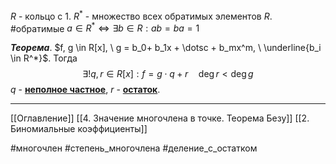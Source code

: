 $R$ - кольцо с 1. 
$R^*$ - множество всех обратимых элементов $R$. #обратимые
$a \in R^* \iff \exists b \in R: ab=ba=1$

***Теорема***. $f, g \in R[x], \ g = b_0+ b_1x + \dotsc + b_mx^m, \ \underline{b_i \in R^*}$.
Тогда $$\exists! q, r \in R[x]: f = g\cdot q + r \quad \deg r<\deg g$$
$q$ - <ins>**неполное частное**</ins>, $r$ - <ins>**остаток**</ins>.

---
[[Оглавление]]
[[4. Значение многочлена в точке. Теорема Безу]]
[[2. Биномиальные коэффициенты]]

#многочлен
#степень_многочлена 
#деление_с_остатком 